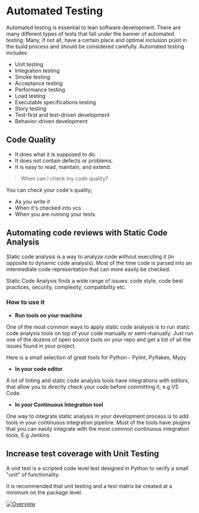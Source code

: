 # Automated Testing #

Automated testing is essential to lean software development. There are many different types of tests that fall under the banner of automated testing. Many, if not all, have a certain place and optimal inclusion point in the build process and should be considered carefully. Automated testing includes:

* Unit testing
* Integration testing
* Smoke testing
* Acceptance testing
* Performance testing
* Load testing
* Executable specifications testing
* Story testing
* Test-first and test-driven development
* Behavior-driven development

## Code Quality ##

* It does what it is supposed to do.
* It does not contain defects or problems.
* It is easy to read, maintain, and extend.

> When can I check my code quality?

You can check your code's quality;

* As you write it
* When it's checked into vcs
* When you are running your tests

## Automating code reviews with Static Code Analysis ##

Static code analysis is a way to analyze code without executing it (in opposite to dynamic code analysis). Most of the time code is parsed into an intermediate code representation that can more easily be checked.

Static Code Analysis finds a wide range of issues: code style, code best practices, security, complexity, compatibility etc.

### How to use it ###

* **Run tools on your machine**

One of the most common ways to apply static code analysis is to run static code analysis tools on top of your code manually or semi-manually. Just run one of the dozens of open source tools on your repo and get a list of all the issues found in your project.

Here is a small selection of great tools for Python - Pylint, Pyflakes, Mypy

* **In your code editor**

A lot of linting and static code analysis tools have integrations with editors, that allow you to directly check your code before committing it, e.g VS Code.

* **In your Continuous Integration tool**

One way to integrate static analysis in your development process is to add tools in your continuous integration pipeline. Most of the tools have plugins that you can easily integrate with the most common continuous integration tools, E.g Jenkins.

## Increase test coverage with Unit Testing ##

A unit test is a scripted code level test designed in Python to verify a small "unit" of functionality.

It is recommended that unit testing and a test matrix be created at a minimum on the package level.

[![Overview](http://img.youtube.com/vi/1Lfv5tUGsn8/0.jpg)](http://www.youtube.com/watch?v=1Lfv5tUGsn8)
